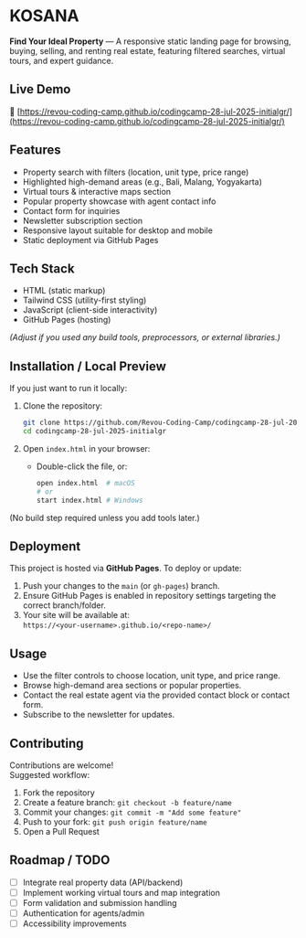 # KOSANA

**Find Your Ideal Property** — A responsive static landing page for browsing, buying, selling, and renting real estate, featuring filtered searches, virtual tours, and expert guidance.

## Live Demo

🔗 [https://revou-coding-camp.github.io/codingcamp-28-jul-2025-initialgr/](https://revou-coding-camp.github.io/codingcamp-28-jul-2025-initialgr/)  

## Features

- Property search with filters (location, unit type, price range)
- Highlighted high-demand areas (e.g., Bali, Malang, Yogyakarta)
- Virtual tours & interactive maps section
- Popular property showcase with agent contact info
- Contact form for inquiries
- Newsletter subscription section
- Responsive layout suitable for desktop and mobile
- Static deployment via GitHub Pages

## Tech Stack

- HTML (static markup)
- Tailwind CSS (utility-first styling)
- JavaScript (client-side interactivity)
- GitHub Pages (hosting)

*(Adjust if you used any build tools, preprocessors, or external libraries.)*

## Installation / Local Preview

If you just want to run it locally:

1. Clone the repository:
   ```bash
   git clone https://github.com/Revou-Coding-Camp/codingcamp-28-jul-2025-initialgr.git
   cd codingcamp-28-jul-2025-initialgr
   ```

2. Open `index.html` in your browser:
   - Double-click the file, or:
     ```bash
     open index.html  # macOS
     # or
     start index.html # Windows
     ```

(No build step required unless you add tools later.)

## Deployment

This project is hosted via **GitHub Pages**. To deploy or update:

1. Push your changes to the `main` (or `gh-pages`) branch.
2. Ensure GitHub Pages is enabled in repository settings targeting the correct branch/folder.
3. Your site will be available at:  
   `https://<your-username>.github.io/<repo-name>/`

## Usage

- Use the filter controls to choose location, unit type, and price range.
- Browse high-demand area sections or popular properties.
- Contact the real estate agent via the provided contact block or contact form.
- Subscribe to the newsletter for updates.

## Contributing

Contributions are welcome!  
Suggested workflow:

1. Fork the repository  
2. Create a feature branch: `git checkout -b feature/name`  
3. Commit your changes: `git commit -m "Add some feature"`  
4. Push to your fork: `git push origin feature/name`  
5. Open a Pull Request

## Roadmap / TODO

- [ ] Integrate real property data (API/backend)
- [ ] Implement working virtual tours and map integration
- [ ] Form validation and submission handling
- [ ] Authentication for agents/admin
- [ ] Accessibility improvements

